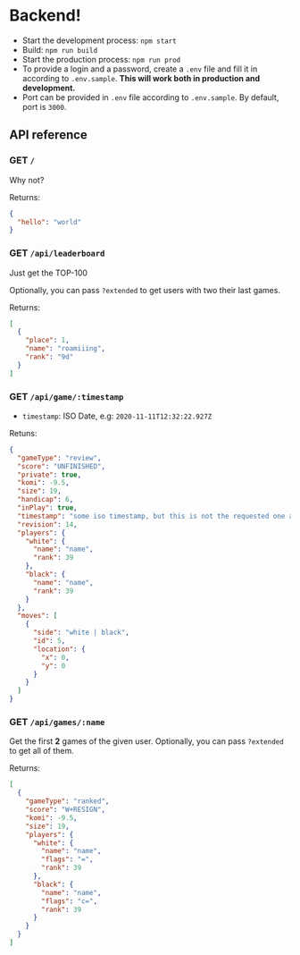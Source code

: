 # Backend!

* Start the development process: `npm start`
* Build: `npm run build`
* Start the production process: `npm run prod`
* To provide a login and a password, create a `.env` file and fill it in according to `.env.sample`. **This will work both in production and development.** 
* Port can be provided in `.env` file according to `.env.sample`. By default, port is `3000`.

## API reference

### GET `/`
Why not?

Returns:
```json
{
  "hello": "world"
}
```

### GET `/api/leaderboard`
Just get the TOP-100

Optionally, you can pass `?extended` to get users with two their last games.

Returns:

```json
[
  {
    "place": 1,
    "name": "roamiiing",
    "rank": "9d"
  }
]
```

### GET `/api/game/:timestamp`
* `timestamp`: ISO Date, e.g: `2020-11-11T12:32:22.927Z`

Retuns:

```json
{
  "gameType": "review",
  "score": "UNFINISHED",
  "private": true,
  "komi": -9.5,
  "size": 19,
  "handicap": 6,
  "inPlay": true,
  "timestamp": "some iso timestamp, but this is not the requested one as KGS creates copy of the game",
  "revision": 14,
  "players": {
    "white": {
      "name": "name",
      "rank": 39
    },
    "black": {
      "name": "name",
      "rank": 39
    }
  },
  "moves": [
    {
      "side": "white | black",
      "id": 5,
      "location": {
        "x": 0,
        "y": 0
      }
    }
  ]
}
```

### GET `/api/games/:name`

Get the first **2** games of the given user. Optionally, you can pass `?extended` to get all of them.

Returns:

```json
[
  {
    "gameType": "ranked",
    "score": "W+RESIGN",
    "komi": -9.5,
    "size": 19,
    "players": {
      "white": {
        "name": "name",
        "flags": "=",
        "rank": 39
      },
      "black": {
        "name": "name",
        "flags": "c=",
        "rank": 39
      }
    }
  }
]
```
